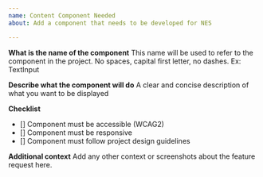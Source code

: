 ```yaml
---
name: Content Component Needed
about: Add a component that needs to be developed for NES

---
```


**What is the name of the component**
This name will be used to refer to the component in the project. No spaces, capital first letter, no dashes. Ex: TextInput

**Describe what the component will do**
A clear and concise description of what you want to be displayed

**Checklist**
- [] Component must be accessible (WCAG2)
- [] Component must be responsive
- [] Component must follow project design guidelines

**Additional context**
Add any other context or screenshots about the feature request here.
